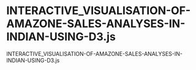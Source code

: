 # INTERACTIVE_VISUALISATION-OF-AMAZONE-SALES-ANALYSES-IN-INDIAN-USING-D3.js
INTERACTIVE_VISUALISATION-OF-AMAZONE-SALES-ANALYSES-IN-INDIAN-USING-D3.js
